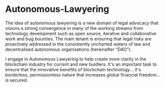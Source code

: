 # Autonomous-Lawyering

The idea of autonomous lawyering is a new domain of legal advocacy that visions a strong convergence in many of the working streams from technology development such as open source, iterative and collaborative work and bug bounties. The main tenant is ensuring that legal risks are proactively addressed in the consistently uncharted waters of law and decentralised autonomous organisations (hereinafter “DAO”). 

I engage in Autonomous Lawyering to help create more clarity in the blockchain industry for current and new buidlers. It's an important task to ensure that the innovative benefits of blockchain technology... it's borderless, permissionless nature that increases global financial freedom... is secured.
